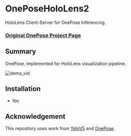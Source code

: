 # OnePoseHoloLens2
HoloLens Client-Server for OnePose Inferencing.

### [Original OnePose Project Page](https://zju3dv.github.io/onepose/)

## Summary
OnePose, implemented for HoloLens visualization pipeline.

![demo_vid](assets/stereo_both.gif)

## Installation
- tbc

## Acknowledgement
This repository uses work from [YoloV5](https://github.com/ultralytics/yolov5) and [OnePose](https://github.com/zju3dv/OnePose).
